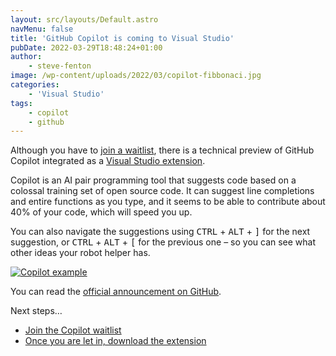 ```yaml
---
layout: src/layouts/Default.astro
navMenu: false
title: 'GitHub Copilot is coming to Visual Studio'
pubDate: 2022-03-29T18:48:24+01:00
author:
    - steve-fenton
image: /wp-content/uploads/2022/03/copilot-fibbonaci.jpg
categories:
    - 'Visual Studio'
tags:
    - copilot
    - github
---
```


Although you have to [join a waitlist](https://copilot.github.com/), there is a technical preview of GitHub Copilot integrated as a [Visual Studio extension](https://marketplace.visualstudio.com/items?itemName=GitHub.copilotvs).

Copilot is an AI pair programming tool that suggests code based on a colossal training set of open source code. It can suggest line completions and entire functions as you type, and it seems to be able to contribute about 40% of your code, which will speed you up.

You can also navigate the suggestions using <kbd>CTRL</kbd> + <kbd>ALT</kbd> + <kbd>\]</kbd> for the next suggestion, or <kbd>CTRL</kbd> + <kbd>ALT</kbd> + <kbd>\[</kbd> for the previous one – so you can see what other ideas your robot helper has.

[![Copilot example](https://www.stevefenton.co.uk/wp-content/uploads/2022/03/copilot-fibbonaci-1024x447.jpg)](https://www.stevefenton.co.uk/2022/03/github-copilot-is-coming-to-visual-studio/copilot-fibbonaci/)

You can read the [official announcement on GitHub](https://github.blog/2022-03-29-github-copilot-now-available-for-visual-studio-2022/).

Next steps…

- [Join the Copilot waitlist](https://copilot.github.com/)
- [Once you are let in, download the extension](https://marketplace.visualstudio.com/items?itemName=GitHub.copilotvs)